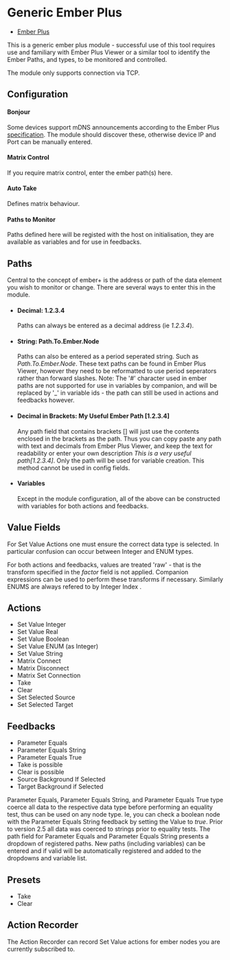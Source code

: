 # Generic Ember Plus

- [Ember Plus](https://github.com/Lawo/ember-plus)

This is a generic ember plus module - successful use of this tool requires use and familiary with Ember Plus Viewer or a similar tool to identify the Ember Paths, and types, to be monitored and controlled.

The module only supports connection via TCP.

## Configuration

#### Bonjour

Some devices support mDNS announcements according to the Ember Plus [specification](https://github.com/Lawo/ember-plus/blob/master/documentation/Ember%2B%20Service%20Discovery.pdf). The module should discover these, otherwise device IP and Port can be manually entered.

#### Matrix Control

If you require matrix control, enter the ember path(s) here.

#### Auto Take

Defines matrix behaviour.

#### Paths to Monitor

Paths defined here will be registed with the host on initialisation, they are available as variables and for use in feedbacks.

## Paths

Central to the concept of ember+ is the address or path of the data element you wish to monitor or change. There are several ways to enter this in the module.

- #### Decimal: 1.2.3.4

  Paths can always be entered as a decimal address (ie _1.2.3.4_).

- #### String: Path.To.Ember.Node

  Paths can also be entered as a period seperated string. Such as _Path.To.Ember.Node_. These text paths can be found in Ember Plus Viewer, however they need to be reformatted to use period seperators rather than forward slashes. Note: The '#' character used in ember paths are not supported for use in variables by companion, and will be replaced by '\_' in variable ids - the path can still be used in actions and feedbacks however.

- #### Decimal in Brackets: My Useful Ember Path [1.2.3.4]

  Any path field that contains brackets [] will just use the contents enclosed in the brackets as the path. Thus you can copy paste any path with text and decimals from Ember Plus Viewer, and keep the text for readability or enter your own description _This is a very useful path[1.2.3.4]_. Only the path will be used for variable creation. This method cannot be used in config fields.

- #### Variables
  Except in the module configuration, all of the above can be constructed with variables for both actions and feedbacks.

## Value Fields

For Set Value Actions one must ensure the correct data type is selected. In particular confusion can occur between Integer and ENUM types.

For both actions and feedbacks, values are treated 'raw' - that is the transform specified in the _factor_ field is not applied. Companion expressions can be used to perform these transforms if necessary.
Similarly ENUMS are always refered to by Integer Index .

## Actions

- Set Value Integer
- Set Value Real
- Set Value Boolean
- Set Value ENUM (as Integer)
- Set Value String
- Matrix Connect
- Matrix Disconnect
- Matrix Set Connection
- Take
- Clear
- Set Selected Source
- Set Selected Target

## Feedbacks

- Parameter Equals
- Parameter Equals String
- Parameter Equals True
- Take is possible
- Clear is possible
- Source Background If Selected
- Target Background if Selected

Parameter Equals, Parameter Equals String, and Parameter Equals True type coerce all data to the respective data type before performing an equality test, thus can be used on any node type. Ie, you can check a boolean node with the Parameter Equals String feedback by setting the Value to _true_. Prior to version 2.5 all data was coerced to strings prior to equality tests. The path field for Parameter Equals and Parameter Equals String presents a dropdown of registered paths. New paths (including variables) can be entered and if valid will be automatically registered and added to the dropdowns and variable list.

## Presets

- Take
- Clear

## Action Recorder

The Action Recorder can record Set Value actions for ember nodes you are currently subscribed to.
